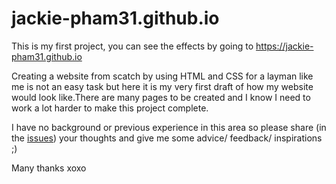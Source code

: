 # jackie-pham31.github.io

This is my first project, you can see the effects by going to https://jackie-pham31.github.io

Creating a website from scatch by using HTML and CSS for a layman like me is not an easy task but here it is my very first draft of how my website would look like.There are many pages to be created and I know I need to work a lot harder to make this project complete.

I have no background or previous experience in this area so please share (in the [issues](https://github.com/jackie-pham31/jackie-pham31.github.io/issues)) your thoughts and give me some advice/ feedback/ inspirations ;)

Many thanks xoxo
